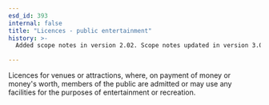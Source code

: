 ```yaml
---
esd_id: 393
internal: false
title: "Licences - public entertainment"
history: >-
  Added scope notes in version 2.02. Scope notes updated in version 3.00 to include Scottish regulations and to reflect the current applicability. Term name changed from 'Licence - public entertainment' to 'Licences - public entertainment' in version 3.00.

---
```


Licences for venues or attractions, where, on payment of money or money's worth, members of the public are admitted or may use any facilities for the purposes of entertainment or recreation.

